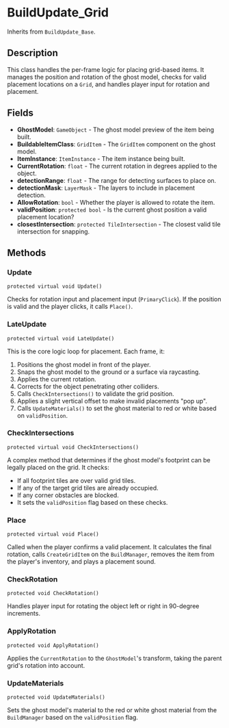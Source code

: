 # BuildUpdate_Grid

Inherits from `BuildUpdate_Base`.

## Description

This class handles the per-frame logic for placing grid-based items. It manages the position and rotation of the ghost model, checks for valid placement locations on a `Grid`, and handles player input for rotation and placement.

## Fields

-   **GhostModel**: `GameObject` - The ghost model preview of the item being built.
-   **BuildableItemClass**: `GridItem` - The `GridItem` component on the ghost model.
-   **ItemInstance**: `ItemInstance` - The item instance being built.
-   **CurrentRotation**: `float` - The current rotation in degrees applied to the object.
-   **detectionRange**: `float` - The range for detecting surfaces to place on.
-   **detectionMask**: `LayerMask` - The layers to include in placement detection.
-   **AllowRotation**: `bool` - Whether the player is allowed to rotate the item.
-   **validPosition**: `protected bool` - Is the current ghost position a valid placement location?
-   **closestIntersection**: `protected TileIntersection` - The closest valid tile intersection for snapping.

## Methods

### Update
`protected virtual void Update()`

Checks for rotation input and placement input (`PrimaryClick`). If the position is valid and the player clicks, it calls `Place()`.

### LateUpdate
`protected virtual void LateUpdate()`

This is the core logic loop for placement. Each frame, it:
1.  Positions the ghost model in front of the player.
2.  Snaps the ghost model to the ground or a surface via raycasting.
3.  Applies the current rotation.
4.  Corrects for the object penetrating other colliders.
5.  Calls `CheckIntersections()` to validate the grid position.
6.  Applies a slight vertical offset to make invalid placements "pop up".
7.  Calls `UpdateMaterials()` to set the ghost material to red or white based on `validPosition`.

### CheckIntersections
`protected virtual void CheckIntersections()`

A complex method that determines if the ghost model's footprint can be legally placed on the grid. It checks:
-   If all footprint tiles are over valid grid tiles.
-   If any of the target grid tiles are already occupied.
-   If any corner obstacles are blocked.
-   It sets the `validPosition` flag based on these checks.

### Place
`protected virtual void Place()`

Called when the player confirms a valid placement. It calculates the final rotation, calls `CreateGridItem` on the `BuildManager`, removes the item from the player's inventory, and plays a placement sound.

### CheckRotation
`protected void CheckRotation()`

Handles player input for rotating the object left or right in 90-degree increments.

### ApplyRotation
`protected void ApplyRotation()`

Applies the `CurrentRotation` to the `GhostModel`'s transform, taking the parent grid's rotation into account.

### UpdateMaterials
`protected void UpdateMaterials()`

Sets the ghost model's material to the red or white ghost material from the `BuildManager` based on the `validPosition` flag.
